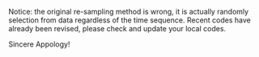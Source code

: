 Notice: the original re-sampling method is wrong, it is actually randomly selection from data regardless of the time sequence. Recent codes have already been revised, please check and update your local codes.

Sincere Appology!